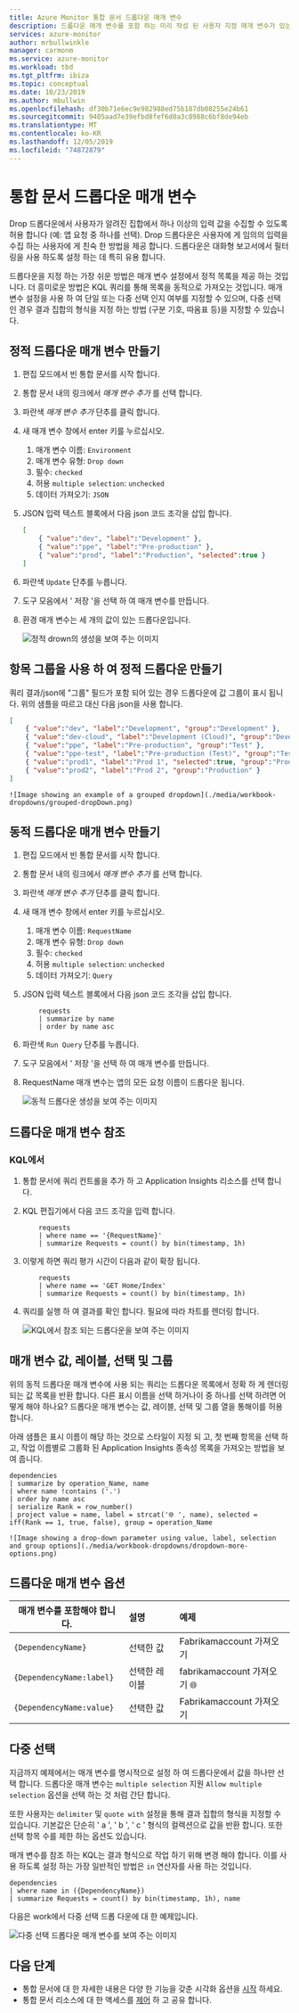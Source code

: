 ```yaml
---
title: Azure Monitor 통합 문서 드롭다운 매개 변수
description: 드롭다운 매개 변수를 포함 하는 미리 작성 된 사용자 지정 매개 변수가 있는 통합 문서로 복잡 한 보고 간소화
services: azure-monitor
author: mrbullwinkle
manager: carmonm
ms.service: azure-monitor
ms.workload: tbd
ms.tgt_pltfrm: ibiza
ms.topic: conceptual
ms.date: 10/23/2019
ms.author: mbullwin
ms.openlocfilehash: df30b71e6ec9e982988ed75b187db08255e24b61
ms.sourcegitcommit: 9405aad7e39efbd8fef6d0a3c8988c6bf8de94eb
ms.translationtype: MT
ms.contentlocale: ko-KR
ms.lasthandoff: 12/05/2019
ms.locfileid: "74872879"
---
```

# <a name="workbook-drop-down-parameters"></a>통합 문서 드롭다운 매개 변수

Drop 드롭다운에서 사용자가 알려진 집합에서 하나 이상의 입력 값을 수집할 수 있도록 허용 합니다 (예: 앱 요청 중 하나를 선택). Drop 드롭다운은 사용자에 게 임의의 입력을 수집 하는 사용자에 게 친숙 한 방법을 제공 합니다. 드롭다운은 대화형 보고서에서 필터링을 사용 하도록 설정 하는 데 특히 유용 합니다. 

드롭다운을 지정 하는 가장 쉬운 방법은 매개 변수 설정에서 정적 목록을 제공 하는 것입니다. 더 흥미로운 방법은 KQL 쿼리를 통해 목록을 동적으로 가져오는 것입니다. 매개 변수 설정을 사용 하 여 단일 또는 다중 선택 인지 여부를 지정할 수 있으며, 다중 선택 인 경우 결과 집합의 형식을 지정 하는 방법 (구분 기호, 따옴표 등)을 지정할 수 있습니다.

## <a name="creating-a-static-drop-down-parameter"></a>정적 드롭다운 매개 변수 만들기

1. 편집 모드에서 빈 통합 문서를 시작 합니다.
2. 통합 문서 내의 링크에서 _매개 변수 추가_ 를 선택 합니다.
3. 파란색 _매개 변수 추가_ 단추를 클릭 합니다.
4. 새 매개 변수 창에서 enter 키를 누르십시오.
    1. 매개 변수 이름: `Environment`
    2. 매개 변수 유형: `Drop down`
    3. 필수: `checked`
    4. 허용 `multiple selection`: `unchecked`
    5. 데이터 가져오기: `JSON`
5. JSON 입력 텍스트 블록에서 다음 json 코드 조각을 삽입 합니다.
    ```json
    [
        { "value":"dev", "label":"Development" },
        { "value":"ppe", "label":"Pre-production" },
        { "value":"prod", "label":"Production", "selected":true }
    ]
    ```
6. 파란색 `Update` 단추를 누릅니다.
7. 도구 모음에서 ' 저장 '을 선택 하 여 매개 변수를 만듭니다.
8. 환경 매개 변수는 세 개의 값이 있는 드롭다운입니다.

    ![정적 drown의 생성을 보여 주는 이미지](./media/workbook-dropdowns/dropdown-create.png)

## <a name="creating-a-static-dropdown-with-groups-of-items"></a>항목 그룹을 사용 하 여 정적 드롭다운 만들기
쿼리 결과/json에 "그룹" 필드가 포함 되어 있는 경우 드롭다운에 값 그룹이 표시 됩니다. 위의 샘플을 따르고 대신 다음 json을 사용 합니다.
```json
[
    { "value":"dev", "label":"Development", "group":"Development" },
    { "value":"dev-cloud", "label":"Development (Cloud)", "group":"Development" },
    { "value":"ppe", "label":"Pre-production", "group":"Test" },
    { "value":"ppe-test", "label":"Pre-production (Test)", "group":"Test" },
    { "value":"prod1", "label":"Prod 1", "selected":true, "group":"Production" },
    { "value":"prod2", "label":"Prod 2", "group":"Production" }
]
```
    ![Image showing an example of a grouped dropdown](./media/workbook-dropdowns/grouped-dropDown.png)


## <a name="creating-a-dynamic-drop-down-parameter"></a>동적 드롭다운 매개 변수 만들기
1. 편집 모드에서 빈 통합 문서를 시작 합니다.
2. 통합 문서 내의 링크에서 _매개 변수 추가_ 를 선택 합니다.
3. 파란색 _매개 변수 추가_ 단추를 클릭 합니다.
4. 새 매개 변수 창에서 enter 키를 누르십시오.
    1. 매개 변수 이름: `RequestName`
    2. 매개 변수 유형: `Drop down`
    3. 필수: `checked`
    4. 허용 `multiple selection`: `unchecked`
    5. 데이터 가져오기: `Query`
5. JSON 입력 텍스트 블록에서 다음 json 코드 조각을 삽입 합니다.

    ```kusto
        requests
        | summarize by name
        | order by name asc
    ```
1. 파란색 `Run Query` 단추를 누릅니다.
2. 도구 모음에서 ' 저장 '을 선택 하 여 매개 변수를 만듭니다.
3. RequestName 매개 변수는 앱의 모든 요청 이름이 드롭다운 됩니다.

    ![동적 드롭다운 생성을 보여 주는 이미지](./media/workbook-dropdowns/dropdown-dynamic.png)

## <a name="referencing-drop-down-parameter"></a>드롭다운 매개 변수 참조
### <a name="in-kql"></a>KQL에서
1. 통합 문서에 쿼리 컨트롤을 추가 하 고 Application Insights 리소스를 선택 합니다.
2. KQL 편집기에서 다음 코드 조각을 입력 합니다.

    ```kusto
        requests
        | where name == '{RequestName}'
        | summarize Requests = count() by bin(timestamp, 1h)

    ```
3. 이렇게 하면 쿼리 평가 시간이 다음과 같이 확장 됩니다.

    ```kusto
        requests
        | where name == 'GET Home/Index'
        | summarize Requests = count() by bin(timestamp, 1h)
    ```

4. 쿼리를 실행 하 여 결과를 확인 합니다. 필요에 따라 차트를 렌더링 합니다.

    ![KQL에서 참조 되는 드롭다운을 보여 주는 이미지](./media/workbook-dropdowns/dropdown-reference.png)


## <a name="parameter-value-label-selection-and-group"></a>매개 변수 값, 레이블, 선택 및 그룹
위의 동적 드롭다운 매개 변수에 사용 되는 쿼리는 드롭다운 목록에서 정확 하 게 렌더링 되는 값 목록을 반환 합니다. 다른 표시 이름을 선택 하거나이 중 하나를 선택 하려면 어떻게 해야 하나요? 드롭다운 매개 변수는 값, 레이블, 선택 및 그룹 열을 통해이를 허용 합니다.

아래 샘플은 표시 이름이 해당 하는 것으로 스타일이 지정 되 고, 첫 번째 항목을 선택 하 고, 작업 이름별로 그룹화 된 Application Insights 종속성 목록을 가져오는 방법을 보여 줍니다.

```kusto
dependencies
| summarize by operation_Name, name
| where name !contains ('.')
| order by name asc
| serialize Rank = row_number()
| project value = name, label = strcat('🌐 ', name), selected = iff(Rank == 1, true, false), group = operation_Name
```
    ![Image showing a drop-down parameter using value, label, selection and group options](./media/workbook-dropdowns/dropdown-more-options.png)


## <a name="drop-down-parameter-options"></a>드롭다운 매개 변수 옵션
| 매개 변수를 포함해야 합니다. | 설명 | 예제 |
| ------------- |:-------------|:-------------|
| `{DependencyName}` | 선택한 값 | Fabrikamaccount 가져오기 |
| `{DependencyName:label}` | 선택한 레이블 | fabrikamaccount 가져오기 🌐 |
| `{DependencyName:value}` | 선택한 값 | Fabrikamaccount 가져오기 |

## <a name="multiple-selection"></a>다중 선택
지금까지 예제에서는 매개 변수를 명시적으로 설정 하 여 드롭다운에서 값을 하나만 선택 합니다. 드롭다운 매개 변수는 `multiple selection` 지원 `Allow multiple selection` 옵션을 선택 하는 것 처럼 간단 합니다. 

또한 사용자는 `delimiter` 및 `quote with` 설정을 통해 결과 집합의 형식을 지정할 수 있습니다. 기본값은 단순히 ' a ', ' b ', ' c ' 형식의 컬렉션으로 값을 반환 합니다. 또한 선택 항목 수를 제한 하는 옵션도 있습니다.

매개 변수를 참조 하는 KQL는 결과 형식으로 작업 하기 위해 변경 해야 합니다. 이를 사용 하도록 설정 하는 가장 일반적인 방법은 `in` 연산자를 사용 하는 것입니다.

```kusto
dependencies
| where name in ({DependencyName})
| summarize Requests = count() by bin(timestamp, 1h), name
```

다음은 work에서 다중 선택 드롭 다운에 대 한 예제입니다.

![다중 선택 드롭다운 매개 변수를 보여 주는 이미지](./media/workbook-dropdowns/dropdown-multiselect.png)

## <a name="next-steps"></a>다음 단계

* 통합 문서에 대 한 자세한 내용은 다양 한 기능을 갖춘 시각화 옵션을 [시작](workbooks-visualizations.md) 하세요.
* 통합 문서 리소스에 대 한 액세스를 [제어](workbooks-access-control.md) 하 고 공유 합니다.
